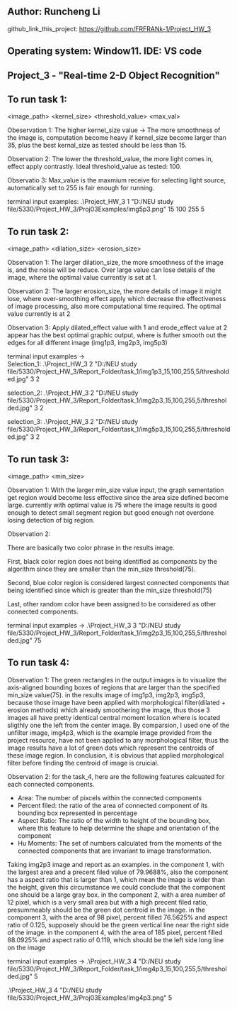## Author: Runcheng Li
github_link_this_project: https://github.com/FRFRANk-1/Project_HW_3

## Operating system: Window11. IDE: VS code

## Project_3 - "Real-time 2-D Object Recognition"

## To run task 1: 
<image_path> <kernel_size> <threshold_value> <max_val>

Obeservation 1: The higher kernel_size value -> The more smoothness of the image is, computation become heavy if kernel_size become larger than 35, plus the best kernal_size as tested should be less than 15.

Observation 2: The lower the threshold_value, the more light comes in, effect apply contrastly. Ideal threshold_value as tested: 100.

Observatio 3: Max_value is the maxmium receive for selecting light source, automatically set to 255 is fair enough for running.

terminal input examples: .\Project_HW_3 1 "D:/NEU study file/5330/Project_HW_3/Proj03Examples/img5p3.png" 15 100 255 5

## To run task 2:
<image_path> <dilation_size> <erosion_size>

Observation 1: The larger dilation_size, the more smoothness of the image is, and the noise will be reduce. Over large value can lose details of the image, where the optimal value currently is set at 1.

Observation 2: The larger erosion_size, the more details of image it might lose, where over-smoothing effect apply which decrease the effectiveness of image processing, also more computational time required. The optimal value currently is at 2

Observation 3: Apply dilated_effect value with 1 and erode_effect value at 2 appear has the best optimal graphic output, where is futher smooth out the edges for all different image (img1p3, img2p3, img5p3)

terminal input examples ->  
Selection_1: .\Project_HW_3 2 "D:/NEU study file/5330/Project_HW_3/Report_Folder/task_1/img1p3_15,100,255,5/thresholded.jpg" 3 2

selection_2: .\Project_HW_3 2 "D:/NEU study file/5330/Project_HW_3/Report_Folder/task_1/img2p3_15,100,255,5/thresholded.jpg" 3 2
 
selection_3: .\Project_HW_3 2 "D:/NEU study file/5330/Project_HW_3/Report_Folder/task_1/img5p3_15,100,255,5/thresholded.jpg" 3 2

## To run task 3:
<image_path> <min_size>

Observation 1: With the larger min_size value input, the graph sementation get region would become less effective since the area size defined become large. currently with optimal value is 75 where the image results is good enough to detect small segment region but good enough not overdone losing detection of big region. 

Observation 2: 

There are basically two color phrase in the results image.

First, black color region does not being identified as components by the algorithm since they are smaller than the min_size threshold(75).

Second, blue color region is considered largest connected components that being identified since which is greater than the min_size threshold(75)
 
Last, other random color have been assigned to be considered as other connected components.

terminal input examples -> .\Project_HW_3 3 "D:/NEU study file/5330/Project_HW_3/Report_Folder/task_1/img2p3_15,100,255,5/thresholded.jpg" 75

## To run task 4:

Observation 1: The green rectangles in the output images is to visualize the axis-aligned bounding boxes of regions that are larger than the specified min_size value(75).
in the results image of img1p3, img2p3, img5p3, because those image have been applied with morphological filter(dilated + erosion methods) which already smoothering the image, thus those 3 images all have pretty identical central moment location where is located sligthly one the left from the center image. By comparsion, I used one of the unfilter image, img4p3, which is the example image provided from the project resource, have not been applied to any morphological filter, thus the image results have a lot of green dots which represent the centroids of these image region. In conclusion, it is obvious that applied morphological filter before finding the centroid of image is cruicial.

Observation 2: 
for the task_4, here are the following features calcuated for each connected components.
- Area: The number of pixcels within the connected components
- Percent filed: the ratio of the area of connected component of its bounding box represented in percentage
- Aspect Ratio: The ratio of the width to height of the bounding box, where this feature to help determine the shape and orientation of the component
- Hu Moments: The set of numbers calculated from the moments of the connected components that are invariant to image transformation.

Taking img2p3 image and report as an examples.
in the component 1, with the largest area and a precent filed value of 79.9688%, also the component has a aspect ratio that is larger than 1, which mean the image is wider than the height, given this circumstance we could conclude that the component one should be a large gray box.
in the component 2, with a area number of 12 pixel, which is a very small area but with a high precent filed ratio, presummeably should be the green dot centroid in the image.
in the component 3, with the area of 98 pixel, percent filled 76.5625% and aspect ratio of 0.125, supposely should be the green vertical line near the right side of the image.
in the component 4, with the area of 185 pixel, percent filled 88.0925% and aspect ratio of 0.119, which should be the left side long line on the image

terminal input examples -> 
.\Project_HW_3 4 "D:/NEU study file/5330/Project_HW_3/Report_Folder/task_1/img4p3_15,100,255,5/thresholded.jpg" 5

.\Project_HW_3 4 "D:/NEU study file/5330/Project_HW_3/Proj03Examples/img4p3.png" 5